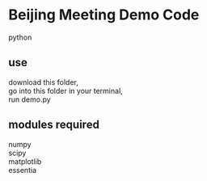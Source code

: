 # Beijing Meeting Demo Code
python

## use
download this folder,  
go into this folder in your terminal,  
run demo.py

## modules required
numpy  
scipy  
matplotlib  
essentia
